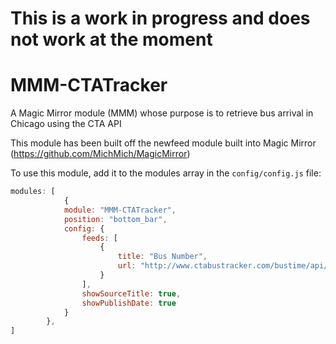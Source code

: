 # This is a work in progress and does not work at the moment
# 
# 
# 
# 
# 
# 
# 

# MMM-CTATracker
A Magic Mirror module (MMM) whose purpose is to retrieve bus arrival in Chicago using the CTA API

This module has been built off the newfeed module built into Magic Mirror (https://github.com/MichMich/MagicMirror)

To use this module, add it to the modules array in the `config/config.js` file:
````javascript
modules: [
			{
			module: "MMM-CTATracker",
			position: "bottom_bar",
			config: {
				feeds: [
					{
						title: "Bus Number",
						url: "http://www.ctabustracker.com/bustime/api/v1/getpredictions?key=YOUR_CTA_API_KEY_GOES_HERE&stpid=730"
					}
				],
				showSourceTitle: true,
				showPublishDate: true
			}
		},
]
````
